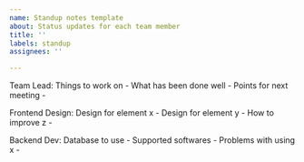 ```yaml
---
name: Standup notes template
about: Status updates for each team member
title: ''
labels: standup
assignees: ''

---
```


Team Lead:
Things to work on -
What has been done well -
Points for next meeting - 

Frontend Design:
Design for element x - 
Design for element y -
How to improve z -

Backend Dev:
Database to use -
Supported softwares -
Problems with using x -
